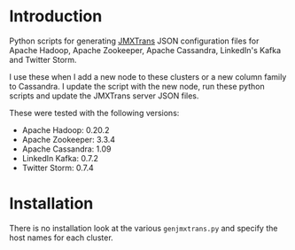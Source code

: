 Introduction
============
Python scripts for generating [JMXTrans](https://github.com/jmxtrans/jmxtrans) JSON configuration files for Apache Hadoop, Apache Zookeeper, Apache Cassandra, LinkedIn's Kafka and Twitter Storm.

I use these when I add a new node to these clusters or a new column family to Cassandra. I update the script with the new node, run these python scripts and update the JMXTrans server JSON files.

These were tested with the following versions:

* Apache Hadoop: 0.20.2
* Apache Zookeeper: 3.3.4
* Apache Cassandra: 1.09
* LinkedIn Kafka: 0.7.2
* Twitter Storm: 0.7.4

Installation
============
There is no installation look at the various ```genjmxtrans.py``` and specify the host names for each cluster.
